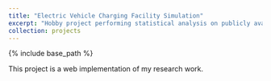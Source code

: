 ```yaml
---
title: "Electric Vehicle Charging Facility Simulation"
excerpt: "Hobby project performing statistical analysis on publicly available Binance trade data."
collection: projects
---
```


<script src = "https://ajax.googleapis.com/ajax/libs/jquery/2.1.3/jquery.min.js"></script>
<script src="https://cdn.plot.ly/plotly-latest.min.js"></script>  

{% include base_path %}

This project is a web implementation of my research work. 